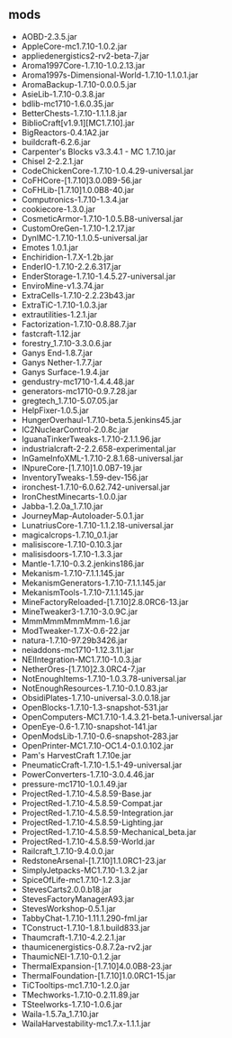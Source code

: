 ## mods
* AOBD-2.3.5.jar
* AppleCore-mc1.7.10-1.0.2.jar
* appliedenergistics2-rv2-beta-7.jar
* Aroma1997Core-1.7.10-1.0.2.13.jar
* Aroma1997s-Dimensional-World-1.7.10-1.1.0.1.jar
* AromaBackup-1.7.10-0.0.0.5.jar
* AsieLib-1.7.10-0.3.8.jar
* bdlib-mc1710-1.6.0.35.jar
* BetterChests-1.7.10-1.1.1.8.jar
* BiblioCraft[v1.9.1][MC1.7.10].jar
* BigReactors-0.4.1A2.jar
* buildcraft-6.2.6.jar
* Carpenter's Blocks v3.3.4.1 - MC 1.7.10.jar
* Chisel 2-2.2.1.jar
* CodeChickenCore-1.7.10-1.0.4.29-universal.jar
* CoFHCore-[1.7.10]3.0.0B9-56.jar
* CoFHLib-[1.7.10]1.0.0B8-40.jar
* Computronics-1.7.10-1.3.4.jar
* cookiecore-1.3.0.jar
* CosmeticArmor-1.7.10-1.0.5.B8-universal.jar
* CustomOreGen-1.7.10-1.2.17.jar
* DynIMC-1.7.10-1.1.0.5-universal.jar
* Emotes 1.0.1.jar
* Enchiridion-1.7.X-1.2b.jar
* EnderIO-1.7.10-2.2.6.317.jar
* EnderStorage-1.7.10-1.4.5.27-universal.jar
* EnviroMine-v1.3.74.jar
* ExtraCells-1.7.10-2.2.23b43.jar
* ExtraTiC-1.7.10-1.0.3.jar
* extrautilities-1.2.1.jar
* Factorization-1.7.10-0.8.88.7.jar
* fastcraft-1.12.jar
* forestry_1.7.10-3.3.0.6.jar
* Ganys End-1.8.7.jar
* Ganys Nether-1.7.7.jar
* Ganys Surface-1.9.4.jar
* gendustry-mc1710-1.4.4.48.jar
* generators-mc1710-0.9.7.28.jar
* gregtech_1.7.10-5.07.05.jar
* HelpFixer-1.0.5.jar
* HungerOverhaul-1.7.10-beta.5.jenkins45.jar
* IC2NuclearControl-2.0.8c.jar
* IguanaTinkerTweaks-1.7.10-2.1.1.96.jar
* industrialcraft-2-2.2.658-experimental.jar
* InGameInfoXML-1.7.10-2.8.1.68-universal.jar
* INpureCore-[1.7.10]1.0.0B7-19.jar
* InventoryTweaks-1.59-dev-156.jar
* ironchest-1.7.10-6.0.62.742-universal.jar
* IronChestMinecarts-1.0.0.jar
* Jabba-1.2.0a_1.7.10.jar
* JourneyMap-Autoloader-5.0.1.jar
* LunatriusCore-1.7.10-1.1.2.18-universal.jar
* magicalcrops-1.7.10_0.1.jar
* malisiscore-1.7.10-0.10.3.jar
* malisisdoors-1.7.10-1.3.3.jar
* Mantle-1.7.10-0.3.2.jenkins186.jar
* Mekanism-1.7.10-7.1.1.145.jar
* MekanismGenerators-1.7.10-7.1.1.145.jar
* MekanismTools-1.7.10-7.1.1.145.jar
* MineFactoryReloaded-[1.7.10]2.8.0RC6-13.jar
* MineTweaker3-1.7.10-3.0.9C.jar
* MmmMmmMmmMmm-1.6.jar
* ModTweaker-1.7.X-0.6-22.jar
* natura-1.7.10-97.29b3426.jar
* neiaddons-mc1710-1.12.3.11.jar
* NEIIntegration-MC1.7.10-1.0.3.jar
* NetherOres-[1.7.10]2.3.0RC4-7.jar
* NotEnoughItems-1.7.10-1.0.3.78-universal.jar
* NotEnoughResources-1.7.10-0.1.0.83.jar
* ObsidiPlates-1.7.10-universal-3.0.0.18.jar
* OpenBlocks-1.7.10-1.3-snapshot-531.jar
* OpenComputers-MC1.7.10-1.4.3.21-beta.1-universal.jar
* OpenEye-0.6-1.7.10-snapshot-141.jar
* OpenModsLib-1.7.10-0.6-snapshot-283.jar
* OpenPrinter-MC1.7.10-OC1.4-0.1.0.102.jar
* Pam's HarvestCraft 1.7.10e.jar
* PneumaticCraft-1.7.10-1.5.1-49-universal.jar
* PowerConverters-1.7.10-3.0.4.46.jar
* pressure-mc1710-1.0.1.49.jar
* ProjectRed-1.7.10-4.5.8.59-Base.jar
* ProjectRed-1.7.10-4.5.8.59-Compat.jar
* ProjectRed-1.7.10-4.5.8.59-Integration.jar
* ProjectRed-1.7.10-4.5.8.59-Lighting.jar
* ProjectRed-1.7.10-4.5.8.59-Mechanical_beta.jar
* ProjectRed-1.7.10-4.5.8.59-World.jar
* Railcraft_1.7.10-9.4.0.0.jar
* RedstoneArsenal-[1.7.10]1.1.0RC1-23.jar
* SimplyJetpacks-MC1.7.10-1.3.2.jar
* SpiceOfLife-mc1.7.10-1.2.3.jar
* StevesCarts2.0.0.b18.jar
* StevesFactoryManagerA93.jar
* StevesWorkshop-0.5.1.jar
* TabbyChat-1.7.10-1.11.1.290-fml.jar
* TConstruct-1.7.10-1.8.1.build833.jar
* Thaumcraft-1.7.10-4.2.2.1.jar
* thaumicenergistics-0.8.7.2a-rv2.jar
* ThaumicNEI-1.7.10-0.1.2.jar
* ThermalExpansion-[1.7.10]4.0.0B8-23.jar
* ThermalFoundation-[1.7.10]1.0.0RC1-15.jar
* TiCTooltips-mc1.7.10-1.2.0.jar
* TMechworks-1.7.10-0.2.11.89.jar
* TSteelworks-1.7.10-1.0.6.jar
* Waila-1.5.7a_1.7.10.jar
* WailaHarvestability-mc1.7.x-1.1.1.jar
